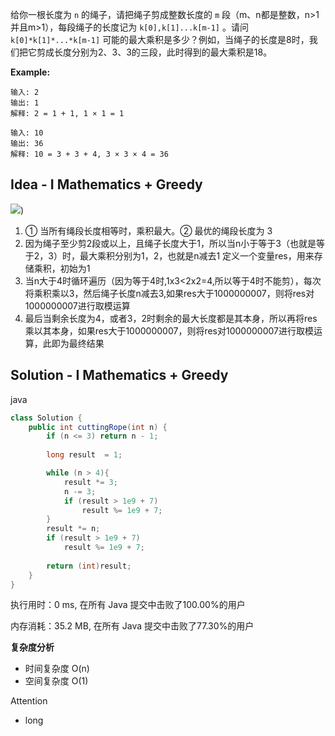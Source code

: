给你一根长度为 `n` 的绳子，请把绳子剪成整数长度的 `m` 段（m、n都是整数，n>1并且m>1），每段绳子的长度记为 `k[0],k[1]...k[m-1]` 。请问 `k[0]*k[1]*...*k[m-1]` 可能的最大乘积是多少？例如，当绳子的长度是8时，我们把它剪成长度分别为2、3、3的三段，此时得到的最大乘积是18。



**Example:**
```
输入: 2
输出: 1
解释: 2 = 1 + 1, 1 × 1 = 1

输入: 10
输出: 36
解释: 10 = 3 + 3 + 4, 3 × 3 × 4 = 36
```

## Idea - I Mathematics + Greedy

![](http://r.photo.store.qq.com/psc?/V50VqFfH2A6OlZ2gWBDL0uxzNK4WmFgm/TmEUgtj9EK6.7V8ajmQrEMaKYGgFOh3O8Y3xGT.bwxh9E7OOsrwEm1T1o7A3suSmpRrBXGDxfc42QH2jrVUoHmkXbFMopR*.kwSH.458Dcc!/r))

1. ① 当所有绳段长度相等时，乘积最大。② 最优的绳段长度为 3
2. 因为绳子至少剪2段或以上，且绳子长度大于1，所以当n小于等于3（也就是等于2，3）时，最大乘积分别为1，2，也就是n减去1
   定义一个变量res，用来存储乘积，初始为1
3. 当n大于4时循环遍历（因为等于4时,1x3<2x2=4,所以等于4时不能剪），每次将乘积乘以3，然后绳子长度n减去3,如果res大于1000000007，则将res对1000000007进行取模运算
4. 最后当剩余长度为4，或者3，2时剩余的最大长度都是其本身，所以再将res乘以其本身，如果res大于1000000007，则将res对1000000007进行取模运算，此即为最终结果

## Solution - I Mathematics + Greedy

java
```java
class Solution {
    public int cuttingRope(int n) {
        if (n <= 3) return n - 1;
        
        long result  = 1;

        while (n > 4){
            result *= 3;
            n -= 3;
            if (result > 1e9 + 7)
                result %= 1e9 + 7;
        }
        result *= n;
        if (result > 1e9 + 7)
            result %= 1e9 + 7;
        
        return (int)result;
    }
}
```
执行用时：0 ms, 在所有 Java 提交中击败了100.00%的用户

内存消耗：35.2 MB, 在所有 Java 提交中击败了77.30%的用户

**复杂度分析**

- 时间复杂度 O(n) 
- 空间复杂度 O(1)

Attention

- long